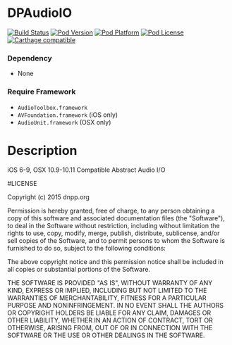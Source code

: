 DPAudioIO
=================

[![Build Status](http://img.shields.io/travis/dnpp73/DPAudioIO.svg?style=flat-square)](https://travis-ci.org/dnpp73/DPAudioIO)
[![Pod Version](http://img.shields.io/cocoapods/v/DPAudioIO.svg?style=flat-square)](http://cocoadocs.org/docsets/DPAudioIO/)
[![Pod Platform](http://img.shields.io/cocoapods/p/DPAudioIO.svg?style=flat-square)](http://cocoadocs.org/docsets/DPAudioIO/)
[![Pod License](http://img.shields.io/cocoapods/l/DPAudioIO.svg?style=flat-square)](http://opensource.org/licenses/MIT)
[![Carthage compatible](https://img.shields.io/badge/Carthage-compatible-4BC51D.svg?style=flat-square)](https://github.com/Carthage/Carthage)

### Dependency
* None

### Require Framework
* `AudioToolbox.framework`
* `AVFoundation.framework` (iOS only)
* `AudioUnit.framework` (OSX only)

# Description

iOS 6-9, OSX 10.9-10.11 Compatible Abstract Audio I/O

#LICENSE

Copyright (c) 2015 dnpp.org

Permission is hereby granted, free of charge, to any person obtaining a copy of this software and associated documentation files (the "Software"), to deal in the Software without restriction, including without limitation the rights to use, copy, modify, merge, publish, distribute, sublicense, and/or sell copies of the Software, and to permit persons to whom the Software is furnished to do so, subject to the following conditions:

The above copyright notice and this permission notice shall be included in all copies or substantial portions of the Software.

THE SOFTWARE IS PROVIDED "AS IS", WITHOUT WARRANTY OF ANY KIND, EXPRESS OR IMPLIED, INCLUDING BUT NOT LIMITED TO THE WARRANTIES OF MERCHANTABILITY, FITNESS FOR A PARTICULAR PURPOSE AND NONINFRINGEMENT. IN NO EVENT SHALL THE AUTHORS OR COPYRIGHT HOLDERS BE LIABLE FOR ANY CLAIM, DAMAGES OR OTHER LIABILITY, WHETHER IN AN ACTION OF CONTRACT, TORT OR OTHERWISE, ARISING FROM, OUT OF OR IN CONNECTION WITH THE SOFTWARE OR THE USE OR OTHER DEALINGS IN THE SOFTWARE.
